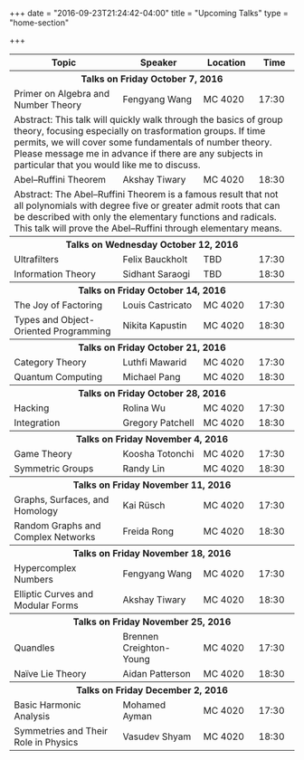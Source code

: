 +++
date = "2016-09-23T21:24:42-04:00"
title = "Upcoming Talks"
type = "home-section"

+++

<table>
<thead>
<tr>
  <th>Topic</th>
  <th>Speaker</th>
  <th>Location</th>
  <th>Time</th>
</tr>
</thead>
<tbody>
<tr><th colspan=4>Talks on Friday October 7, 2016</th></tr>
<tr>
  <td>Primer on Algebra and Number Theory</td>
  <td>Fengyang Wang</td>
  <td>MC 4020</td>
  <td>17:30</td>
</tr>
<tr>
  <td colspan=4>
    Abstract: This talk will quickly walk through the basics of group theory,
    focusing especially on trasformation groups. If time permits, we will cover
    some fundamentals of number theory. Please message me in advance if there
    are any subjects in particular that you would like me to discuss.
  </td>
</tr>
<tr>
  <td>Abel–Ruffini Theorem</td>
  <td>Akshay Tiwary</td>
  <td>MC 4020</td>
  <td>18:30</td>
</tr>
<tr>
  <td colspan=4>
    Abstract: The Abel–Ruffini Theorem is a famous result that not all
    polynomials with degree five or greater admit roots that can be described
    with only the elementary functions and radicals. This talk will prove the
    Abel–Ruffini through elementary means.
  </td>
</tr>
<tr><th colspan=4>Talks on Wednesday October 12, 2016</th></tr>
<tr>
  <td>Ultrafilters</td>
  <td>Felix Bauckholt</td>
  <td>TBD</td>
  <td>17:30</td>
</tr>
<tr>
  <td>Information Theory</td>
  <td>Sidhant Saraogi</td>
  <td>TBD</td>
  <td>18:30</td>
</tr>
<tr><th colspan=4>Talks on Friday October 14, 2016</th></tr>
<tr>
  <td>The Joy of Factoring</td>
  <td>Louis Castricato</td>
  <td>MC 4020</td>
  <td>17:30</td>
</tr>
<tr>
  <td>Types and Object-Oriented Programming</td>
  <td>Nikita Kapustin</td>
  <td>MC 4020</td>
  <td>18:30</td>
</tr>
<tr><th colspan=4>Talks on Friday October 21, 2016</th></tr>
<tr>
  <td>Category Theory</td>
  <td>Luthfi Mawarid</td>
  <td>MC 4020</td>
  <td>17:30</td>
</tr>
<tr>
  <td>Quantum Computing</td>
  <td>Michael Pang</td>
  <td>MC 4020</td>
  <td>18:30</td>
</tr>
<tr><th colspan=4>Talks on Friday October 28, 2016</th></tr>
<tr>
  <td>Hacking</td>
  <td>Rolina Wu</td>
  <td>MC 4020</td>
  <td>17:30</td>
</tr>
<tr>
  <td>Integration</td>
  <td>Gregory Patchell</td>
  <td>MC 4020</td>
  <td>18:30</td>
</tr>
<tr><th colspan=4>Talks on Friday November 4, 2016</th></tr>
<tr>
  <td>Game Theory</td>
  <td>Koosha Totonchi</td>
  <td>MC 4020</td>
  <td>17:30</td>
</tr>
<tr>
  <td>Symmetric Groups</td>
  <td>Randy Lin</td>
  <td>MC 4020</td>
  <td>18:30</td>
</tr>
<tr><th colspan=4>Talks on Friday November 11, 2016</th></tr>
<tr>
  <td>Graphs, Surfaces, and Homology</td>
  <td>Kai Rüsch</td>
  <td>MC 4020</td>
  <td>17:30</td>
</tr>
<tr>
  <td>Random Graphs and Complex Networks</td>
  <td>Freida Rong</td>
  <td>MC 4020</td>
  <td>18:30</td>
</tr>
<tr><th colspan=4>Talks on Friday November 18, 2016</th></tr>
<tr>
  <td>Hypercomplex Numbers</td>
  <td>Fengyang Wang</td>
  <td>MC 4020</td>
  <td>17:30</td>
</tr>
<tr>
  <td>Elliptic Curves and Modular Forms</td>
  <td>Akshay Tiwary</td>
  <td>MC 4020</td>
  <td>18:30</td>
</tr>
<tr><th colspan=4>Talks on Friday November 25, 2016</th></tr>
<tr>
  <td>Quandles</td>
  <td>Brennen Creighton-Young</td>
  <td>MC 4020</td>
  <td>17:30</td>
</tr>
<tr>
  <td>Naïve Lie Theory</td>
  <td>Aidan Patterson</td>
  <td>MC 4020</td>
  <td>18:30</td>
</tr>
<tr><th colspan=4>Talks on Friday December 2, 2016</th></tr>
<tr>
  <td>Basic Harmonic Analysis</td>
  <td>Mohamed Ayman</td>
  <td>MC 4020</td>
  <td>17:30</td>
</tr>
<tr>
  <td>Symmetries and Their Role in Physics</td>
  <td>Vasudev Shyam</td>
  <td>MC 4020</td>
  <td>18:30</td>
</tr>
</tbody>
</table>


